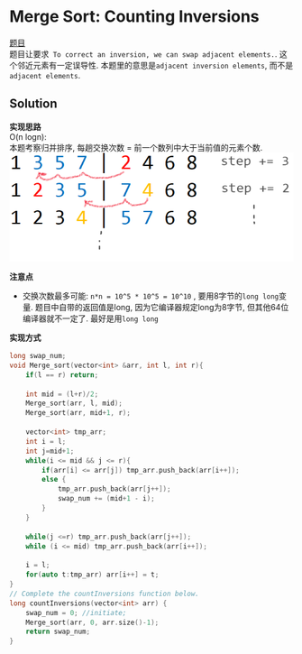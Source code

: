 # Merge Sort: Counting Inversions 

[题目](https://www.hackerrank.com/challenges/ctci-merge-sort/problem)  
题目让要求` To correct an inversion, we can swap adjacent elements.`. 这个邻近元素有一定误导性. 本题里的意思是`adjacent inversion elements`, 而不是`adjacent elements`.  

## Solution

**实现思路**  
O(n logn):  
本题考察归并排序, 每趟交换次数 = 前一个数列中大于当前值的元素个数.  
![](image.png)


**注意点**  
* 交换次数最多可能: `n*n = 10^5 * 10^5 = 10^10` , 要用8字节的`long long`变量. 题目中自带的返回值是long, 因为它编译器规定long为8字节, 但其他64位编译器就不一定了. 最好是用`long long`

**实现方式**  
```c
long swap_num;
void Merge_sort(vector<int> &arr, int l, int r){
    if(l == r) return;

    int mid = (l+r)/2;
    Merge_sort(arr, l, mid);
    Merge_sort(arr, mid+1, r);

    vector<int> tmp_arr;
    int i = l;
    int j=mid+1;
    while(i <= mid && j <= r){
        if(arr[i] <= arr[j]) tmp_arr.push_back(arr[i++]);
        else {
            tmp_arr.push_back(arr[j++]);
            swap_num += (mid+1 - i);
        }
    }

    while(j <=r) tmp_arr.push_back(arr[j++]);
    while (i <= mid) tmp_arr.push_back(arr[i++]);

    i = l;
    for(auto t:tmp_arr) arr[i++] = t;
}
// Complete the countInversions function below.
long countInversions(vector<int> arr) {
    swap_num = 0; //initiate;
    Merge_sort(arr, 0, arr.size()-1);
    return swap_num;
}
```
